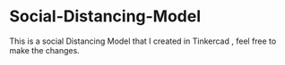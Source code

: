 # Social-Distancing-Model
This is a social Distancing Model that I created in Tinkercad , feel free to make the changes.
